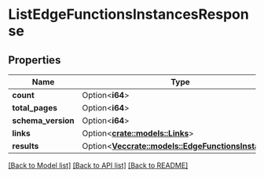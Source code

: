 # ListEdgeFunctionsInstancesResponse

## Properties

Name | Type | Description | Notes
------------ | ------------- | ------------- | -------------
**count** | Option<**i64**> |  | [optional]
**total_pages** | Option<**i64**> |  | [optional]
**schema_version** | Option<**i64**> |  | [optional]
**links** | Option<[**crate::models::Links**](Links.md)> |  | [optional]
**results** | Option<[**Vec<crate::models::EdgeFunctionsInstance>**](EdgeFunctionsInstance.md)> |  | [optional]

[[Back to Model list]](../README.md#documentation-for-models) [[Back to API list]](../README.md#documentation-for-api-endpoints) [[Back to README]](../README.md)


